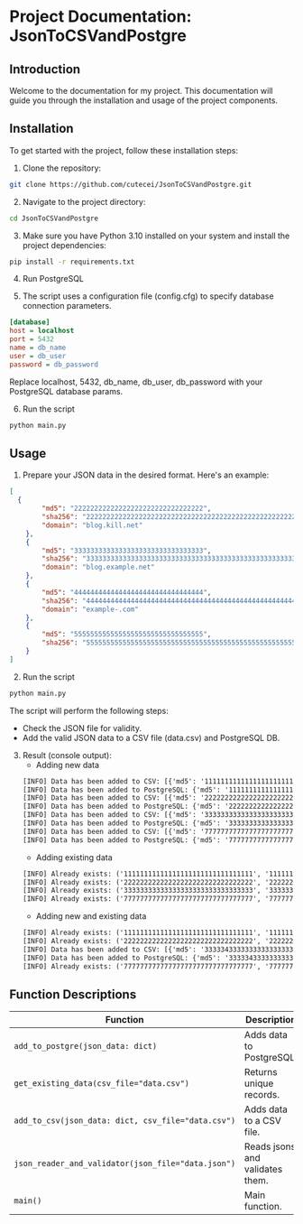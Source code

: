 # Project Documentation: JsonToCSVandPostgre
## Introduction

Welcome to the documentation for my project. This documentation will guide you through the installation and usage of the project components.

## Installation

To get started with the project, follow these installation steps:

1) Clone the repository:

```bash
git clone https://github.com/cutecei/JsonToCSVandPostgre.git
```

2) Navigate to the project directory:

```bash
cd JsonToCSVandPostgre
```

3) Make sure you have Python 3.10 installed on your system and install the project dependencies:

```bash
pip install -r requirements.txt
```

4) Run PostgreSQL

5) The script uses a configuration file (config.cfg) to specify database connection parameters.
```ini
[database]
host = localhost
port = 5432
name = db_name
user = db_user
password = db_password
```
   Replace localhost, 5432, db_name, db_user, db_password with your PostgreSQL database params.

6) Run the script
   
```bash
python main.py
```

## Usage

1) Prepare your JSON data in the desired format. Here's an example:

```json
[
  {
        "md5": "22222222222222222222222222222222",
        "sha256": "2222222222222222222222222222222222222222222222222222222222222222",
        "domain": "blog.kill.net"
    },
    {
        "md5": "33333333333333333333333333333333",
        "sha256": "3333333333333333333333333333333333333333333333333333333333333333",
        "domain": "blog.example.net"
    },
    {
        "md5": "44444444444444444444444444444444",
        "sha256": "4444444444444444444444444444444444444444444444444444444444444444",
        "domain": "example-.com"
    },
    {
        "md5": "55555555555555555555555555555555",
        "sha256": "5555555555555555555555555555555555555555555555555555555555555555"
    }
]
```

2) Run the script
```bash
python main.py
```
   The script will perform the following steps:
   - Check the JSON file for validity.
   - Add the valid JSON data to a CSV file (data.csv) and PostgreSQL DB.

3) Result (console output):
   - Adding new data
   ```cmd
   [INFO] Data has been added to CSV: [{'md5': '11111111111111111111111111111111', 'sha256': '1111111111111111111111111111111111111111111111111111111111111111', 'domain': 'blog.example.net'}]
   [INFO] Data has been added to PostgreSQL: {'md5': '11111111111111111111111111111111', 'sha256': '1111111111111111111111111111111111111111111111111111111111111111', 'domain': 'blog.example.net'}
   [INFO] Data has been added to CSV: [{'md5': '22222222222222222222222222222222', 'sha256': '2222222222222222222222222222222222222222222222222222222222222222', 'domain': 'blog.kill.net'}]        
   [INFO] Data has been added to PostgreSQL: {'md5': '22222222222222222222222222222222', 'sha256': '2222222222222222222222222222222222222222222222222222222222222222', 'domain': 'blog.kill.net'}   
   [INFO] Data has been added to CSV: [{'md5': '33333333333333333333333333333333', 'sha256': '3333333333333333333333333333333333333333333333333333333333333333', 'domain': 'blog.example.net'}]     
   [INFO] Data has been added to PostgreSQL: {'md5': '33333333333333333333333333333333', 'sha256': '3333333333333333333333333333333333333333333333333333333333333333', 'domain': 'blog.example.net'}
   [INFO] Data has been added to CSV: [{'md5': '77777777777777777777777777777777', 'sha256': '7777777777777777777777777777777777777777777777777777777777777777', 'domain': 'blog.example.net'}]
   [INFO] Data has been added to PostgreSQL: {'md5': '77777777777777777777777777777777', 'sha256': '7777777777777777777777777777777777777777777777777777777777777777', 'domain': 'blog.example.net'}
   ```
   - Adding existing data
   ```cmd
   [INFO] Already exists: ('11111111111111111111111111111111', '1111111111111111111111111111111111111111111111111111111111111111', 'blog.example.net')
   [INFO] Already exists: ('22222222222222222222222222222222', '2222222222222222222222222222222222222222222222222222222222222222', 'blog.kill.net')
   [INFO] Already exists: ('33333333333333333333333333333333', '3333333333333333333333333333333333333333333333333333333333333333', 'blog.example.net')
   [INFO] Already exists: ('77777777777777777777777777777777', '7777777777777777777777777777777777777777777777777777777777777777', 'blog.example.net')
   ```
   - Adding new and existing data
   ```cmd
   [INFO] Already exists: ('11111111111111111111111111111111', '1111111111111111111111111111111111111111111111111111111111111111', 'blog.example.net')
   [INFO] Already exists: ('22222222222222222222222222222222', '2222222222222222222222222222222222222222222222222222222222222222', 'blog.kill.net')
   [INFO] Data has been added to CSV: [{'md5': '33333433333333333333333333333333', 'sha256': '4333333333333333333333333333333333333333333333333333333333333333', 'domain': 'blog.example.net'}]
   [INFO] Data has been added to PostgreSQL: {'md5': '33333433333333333333333333333333', 'sha256': '4333333333333333333333333333333333333333333333333333333333333333', 'domain': 'blog.example.net'}
   [INFO] Already exists: ('77777777777777777777777777777777', '7777777777777777777777777777777777777777777777777777777777777777', 'blog.example.net')
   ```
## Function Descriptions

| Function | Description |
|------------------------|-----------|
| `add_to_postgre(json_data: dict)` | Adds data to PostgreSQL. |
| `get_existing_data(csv_file="data.csv")`| Returns unique records. |
| `add_to_csv(json_data: dict, csv_file="data.csv")`| Adds data to a CSV file. |
| `json_reader_and_validator(json_file="data.json")` | Reads jsons and validates them. |
| `main()`| Main function. |


   
